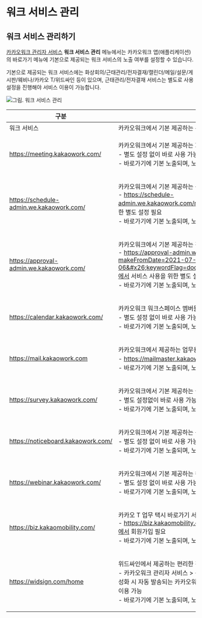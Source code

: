 # 워크 서비스 관리

## 워크 서비스 관리하기

[카카오워크 관리자 서비스](https://admin.kakaowork.com/) **워크 서비스 관리** 메뉴에서는 카카오워크 앱(애플리케이션)의 바로가기 메뉴에 기본으로 제공되는 워크 서비스의 노출 여부를 설정할 수 있습니다.

기본으로 제공되는 워크 서비스에는 화상회의/근태관리/전자결재/캘린더/메일/설문/게시판/웨비나/카카오 T/위드싸인 등이 있으며, 근태관리/전자결재 서비스는 별도로 사용 설정을 진행해야 서비스 이용이 가능합니다.

![그림. 워크 서비스 관리](https://t1.kakaocdn.net/service_kep_docpublish/Figma/%5B%EA%B4%80%EB%A6%AC%EC%9E%90%20%EA%B0%80%EC%9D%B4%EB%93%9C%5D%20Kakao%20Work/%EC%9B%8C%ED%81%AC%20%EC%84%9C%EB%B9%84%EC%8A%A4%20%EA%B4%80%EB%A6%AC.png)

| 구분                                       | 설명                                                                                                                                                                                                                                                            |
| ---------------------------------------- | ------------------------------------------------------------------------------------------------------------------------------------------------------------------------------------------------------------------------------------------------------------- |
| 워크 서비스                                   | 카카오워크에서 기본 제공하는 워크 서비스 소개 및 사용 방법                                                                                                                                                                                                                             |
| https://meeting.kakaowork.com/           | <p>카카오워크에서 기본 제공하는 화상회의 서비스<br>- 별도 설정 없이 바로 사용 가능<br>- 바로가기에 기본 노출되며, 노출 여부 수정 불가능</p>                                                                                                                                                                       |
| https://schedule-admin.we.kakaowork.com/ | <p>카카오워크에서 기본 제공하는 근태관리 서비스<br>- https://schedule-admin.we.kakaowork.com/manageTA/taRecord에서 서비스 사용을 위한 별도 설정 필요<br>- 바로가기에 기본 노출되며, 노출 여부 수정 가능</p>                                                                                                          |
| https://approval-admin.we.kakaowork.com/ | <p>카카오워크에서 기본 제공하는 전자결재 서비스<br>- https://approval-admin.we.kakaowork.com/approval/status?makeFromDate=2021-07-05&#x26;makeToDate=2021-10-06&#x26;keywordFlag=docSubject&#x26;offset=1&#x26;limit=10에서 서비스 사용을 위한 별도 설정 필요<br>- 바로가기에 기본 노출되며, 노출 여부 수정 가능</p> |
| https://calendar.kakaowork.com/          | <p>카카오워크 워크스페이스 멤버들과 함께 쓰는 업무용 캘린더 서비스<br>- 별도 설정 없이 바로 사용 가능<br>- 바로가기에 기본 노출되며, 노출 여부 수정 가능</p>                                                                                                                                                             |
| https://mail.kakaowork.com               | <p>카카오워크에서 제공하는 업무용 웹 메일 서비스<br>- https://mailmaster.kakaowork.com에서 메일 도메인 연동 가능<br>- 바로가기에 기본 노출되며, 노출 여부 수정 가능</p>                                                                                                                                         |
| https://survey.kakaowork.com/            | <p>카카오워크에서 기본 제공하는 설문 서비스<br>- 별도 설정없이 바로 사용 가능<br>- 바로가기에 기본 노출되며, 노출 여부 수정 가능</p>                                                                                                                                                                           |
| https://noticeboard.kakaowork.com/       | <p>카카오워크에서 기본 제공하는 공지 게시판 서비스<br>- 별도 설정 없이 바로 사용 가능<br>- 바로가기에 기본 노출되며, 노출 여부 수정 가능</p>                                                                                                                                                                      |
| https://webinar.kakaowork.com/           | <p>카카오워크에서 기본 제공하는 웨비나 서비스<br>- 별도 설정 없이 바로 사용 가능<br>- 바로가기에 기본 노출되며, 노출 여부 수정 가능</p>                                                                                                                                                                         |
| https://biz.kakaomobility.com/           | <p>카카오 T 업무 택시 바로가기 서비스<br>- https://biz.kakaomobility.com/biz_users/sign_in?org_id=144633에서 회원가입 필요<br>- 바로가기에 기본 노출되며, 노출 여부 수정 가능</p>                                                                                                                      |
| https://widsign.com/home                 | <p>위드싸인에서 제공하는 편리한 전자계약 서비스<br>- 카카오워크 관리자 서비스 > 봇 관리 > 워크스페이스 봇 관리 메뉴에서 활성화 시 자동 발송되는 카카오워크 봇 메시지를 통해 위드싸인 회원가입 후 이용 가능<br>- 바로가기에 기본 노출되며, 노출 여부 수정 가능</p>                                                                                                  |
